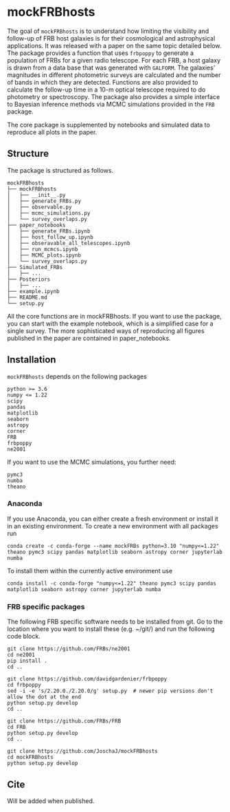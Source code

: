 # mockFRBhosts

The goal of `mockFRBhosts` is to understand how limiting the visibility and follow-up of FRB host
galaxies is for their cosmological and astrophysical applications. It was released with a paper
on the same topic detailed below. The package provides a function that uses `frbpoppy` to generate
a population of FRBs for a given radio telescope. For each FRB, a host galaxy is drawn from a data
base that was generated with `GALFORM`. The galaxies' magnitudes in different photometric surveys
are calculated and the number of bands in which they are detected. Functions are also provided to
calculate the follow-up time in a 10-m optical telescope required to do photometry or spectroscopy.
The package also provides a simple interface to Bayesian inference methods via MCMC simulations
provided in the `FRB` package.

The core package is supplemented by notebooks and simulated data to reproduce all plots in the
paper.

## Structure
The package is structured as follows.
```
mockFRBhosts
├── mockFRBhosts
│   ├── __init__.py
│   ├── generate_FRBs.py
│   ├── observable.py
│   ├── mcmc_simulations.py
│   └── survey_overlaps.py
├── paper_notebooks
│   ├── generate_FRBs.ipynb
│   ├── host_follow_up.ipynb
│   ├── obseravable_all_telescopes.ipynb
│   ├── run_mcmcs.ipynb
│   ├── MCMC_plots.ipynb
│   └── survey_overlaps.py
├── Simulated_FRBs
│   ├── ...
├── Posteriors
│   ├── ...
├── example.ipynb
├── README.md
└── setup.py
```
All the core functions are in mockFRBhosts. If you want to use the package, you can start with the
example notebook, which is a simplified case for a single survey. The more sophisticated ways of
reproducing all figures published in the paper are contained in paper_notebooks.

## Installation
`mockFRBhosts` depends on the following packages
```
python >= 3.6
numpy <= 1.22
scipy
pandas
matplotlib
seaborn
astropy
corner
FRB
frbpoppy
ne2001
```
If you want to use the MCMC simulations, you further need:
```
pymc3
numba
theano
```
### Anaconda
If you use Anaconda, you can either create a fresh environment or install it in an existing environment.
To create a new environment with all packages run
```
conda create -c conda-forge --name mockFRBs python=3.10 "numpy<=1.22" theano pymc3 scipy pandas matplotlib seaborn astropy corner jupyterlab numba
```
To install them within the currently active environment use
```
conda install -c conda-forge "numpy<=1.22" theano pymc3 scipy pandas matplotlib seaborn astropy corner jupyterlab numba
```

### FRB specific packages
The following FRB specific software needs to be installed from git. Go to the location where
you want to install these (e.g. ~/git/) and run the following code block.
```
git clone https://github.com/FRBs/ne2001
cd ne2001
pip install .
cd ..

git clone https://github.com/davidgardenier/frbpoppy
cd frbpoppy
sed -i -e 's/2.20.0./2.20.0/g' setup.py  # newer pip versions don't allow the dot at the end
python setup.py develop
cd ..

git clone https://github.com/FRBs/FRB
cd FRB
python setup.py develop
cd ..

git clone https://github.com/JoschaJ/mockFRBhosts
cd mockFRBhosts
python setup.py develop
```


## Cite
Will be added when published.